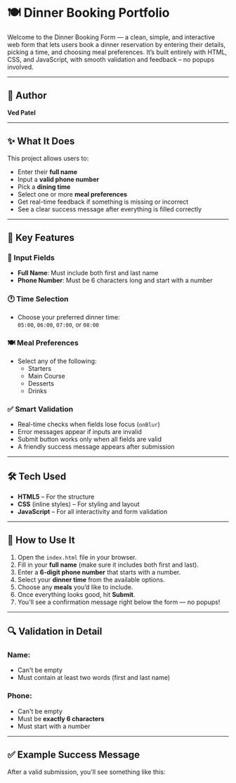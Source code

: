 # 🍽️ Dinner Booking Portfolio

Welcome to the Dinner Booking Form — a clean, simple, and interactive web form that lets users book a dinner reservation by entering their details, picking a time, and choosing meal preferences. It’s built entirely with HTML, CSS, and JavaScript, with smooth validation and feedback – no popups involved.

---

## 👤 Author

**Ved Patel**

---

## ✨ What It Does

This project allows users to:
- Enter their **full name**
- Input a **valid phone number**
- Pick a **dining time**
- Select one or more **meal preferences**
- Get real-time feedback if something is missing or incorrect
- See a clear success message after everything is filled correctly

---

## 🧩 Key Features

### 🔡 Input Fields
- **Full Name**: Must include both first and last name
- **Phone Number**: Must be 6 characters long and start with a number

### 🕐 Time Selection
- Choose your preferred dinner time:  
  `05:00`, `06:00`, `07:00`, or `08:00`

### 🍽️ Meal Preferences
- Select any of the following:
  - Starters
  - Main Course
  - Desserts
  - Drinks

### ✅ Smart Validation
- Real-time checks when fields lose focus (`onBlur`)
- Error messages appear if inputs are invalid
- Submit button works only when all fields are valid
- A friendly success message appears after submission

---

## 🛠️ Tech Used

- **HTML5** – For the structure
- **CSS** (inline styles) – For styling and layout
- **JavaScript** – For all interactivity and form validation

---

## 🚀 How to Use It

1. Open the `index.html` file in your browser.
2. Fill in your **full name** (make sure it includes both first and last).
3. Enter a **6-digit phone number** that starts with a number.
4. Select your **dinner time** from the available options.
5. Choose any **meals** you’d like to include.
6. Once everything looks good, hit **Submit**.
7. You'll see a confirmation message right below the form — no popups!

---

## 🔍 Validation in Detail

### Name:
- Can't be empty
- Must contain at least two words (first and last name)

### Phone:
- Can't be empty
- Must be **exactly 6 characters**
- Must start with a number

---

## ✅ Example Success Message

After a valid submission, you'll see something like this:

